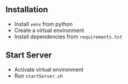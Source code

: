 ## Installation 
* Install `venv` from python
* Create a virtual environment
* Install dependencies from `requirements.txt`

## Start Server
* Activate virtual environment
* Run `startServer.sh`